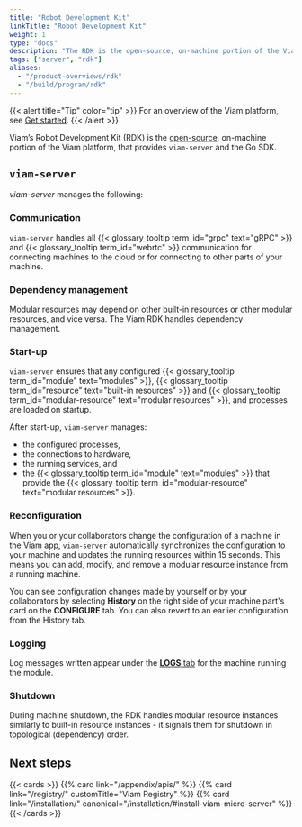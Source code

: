 ```yaml
---
title: "Robot Development Kit"
linkTitle: "Robot Development Kit"
weight: 1
type: "docs"
description: "The RDK is the open-source, on-machine portion of the Viam platform, that provides viam-server and the Go SDK."
tags: ["server", "rdk"]
aliases:
  - "/product-overviews/rdk"
  - "/build/program/rdk"
---
```


{{< alert title="Tip" color="tip" >}}
For an overview of the Viam platform, see [Get started](/get-started/).
{{< /alert >}}

Viam’s Robot Development Kit (RDK) is the [open-source](https://github.com/viamrobotics/rdk), on-machine portion of the Viam platform, that provides `viam-server` and the Go SDK.

## `viam-server`

_viam-server_ manages the following:

### Communication

`viam-server` handles all {{< glossary_tooltip term_id="grpc" text="gRPC" >}} and {{< glossary_tooltip term_id="webrtc" >}} communication for connecting machines to the cloud or for connecting to other parts of your machine.

### Dependency management

Modular resources may depend on other built-in resources or other modular resources, and vice versa.
The Viam RDK handles dependency management.

### Start-up

`viam-server` ensures that any configured {{< glossary_tooltip term_id="module" text="modules" >}}, {{< glossary_tooltip term_id="resource" text="built-in resources" >}} and {{< glossary_tooltip term_id="modular-resource" text="modular resources" >}}, and processes are loaded on startup.

After start-up, `viam-server` manages:

- the configured processes,
- the connections to hardware,
- the running services, and
- the {{< glossary_tooltip term_id="module" text="modules" >}} that provide the {{< glossary_tooltip term_id="modular-resource" text="modular resources" >}}.

### Reconfiguration

When you or your collaborators change the configuration of a machine in the Viam app, `viam-server` automatically synchronizes the configuration to your machine and updates the running resources within 15 seconds.
This means you can add, modify, and remove a modular resource instance from a running machine.

You can see configuration changes made by yourself or by your collaborators by selecting **History** on the right side of your machine part's card on the **CONFIGURE** tab.
You can also revert to an earlier configuration from the History tab.

### Logging

Log messages written appear under the [**LOGS** tab](/cloud/machines/#logs) for the machine running the module.

### Shutdown

During machine shutdown, the RDK handles modular resource instances similarly to built-in resource instances - it signals them for shutdown in topological (dependency) order.

## Next steps

{{< cards >}}
{{% card link="/appendix/apis/" %}}
{{% card link="/registry/" customTitle="Viam Registry" %}}
{{% card link="/installation/" canonical="/installation/#install-viam-micro-server" %}}
{{< /cards >}}
